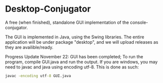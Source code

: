 # Desktop-Conjugator
A free (when finished), standalone GUI implementation of the console-conjugator.

The GUI is implemented in Java, using the Swing libraries.
The entire application will be under package "desktop", and we will upload releases as they are availible/ready.

Progress Update November 22: GUI has been completed; To run the program, compile GUI.java and run the output. If you are windows, you may need to javac and java using encoding utf-8.
This is done as such:
```cmd
javac -encoding utf-8 GUI.java
```
